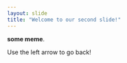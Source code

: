 ```yaml
---
layout: slide
title: "Welcome to our second slide!"
---
```

<p><b>some meme</b>.</p>
Use the left arrow to go back!
